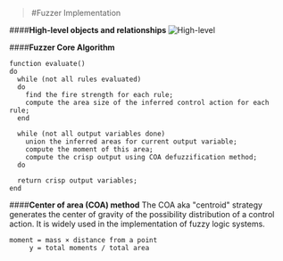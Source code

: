 >#Fuzzer Implementation

####**High-level objects and relationships**
![High-level](https://github.com/umeding/fuzzer/raw/master/doc/sections/highlevel-objects.png "High-level")


####**Fuzzer Core Algorithm**
```
function evaluate() 
do
  while (not all rules evaluated)
  do
    find the fire strength for each rule;
    compute the area size of the inferred control action for each rule;
  end
  
  while (not all output variables done) 
    union the inferred areas for current output variable;
    compute the moment of this area;
    compute the crisp output using COA defuzzification method;
  do
  
  return crisp output variables;
end
```

####**Center of area (COA) method**
The COA aka "centroid" strategy generates the center of gravity of the possibility
distribution of a control action. It is widely used in the
implementation of fuzzy logic systems.
```
moment = mass × distance from a point
     y = total moments / total area
```
